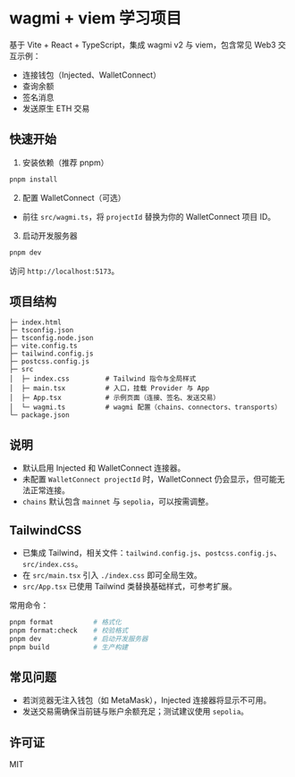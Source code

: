 # wagmi + viem 学习项目

基于 Vite + React + TypeScript，集成 wagmi v2 与 viem，包含常见 Web3 交互示例：

- 连接钱包（Injected、WalletConnect）
- 查询余额
- 签名消息
- 发送原生 ETH 交易

## 快速开始

1. 安装依赖（推荐 pnpm）

```bash
pnpm install
```

2. 配置 WalletConnect（可选）

- 前往 `src/wagmi.ts`，将 `projectId` 替换为你的 WalletConnect 项目 ID。

3. 启动开发服务器

```bash
pnpm dev
```

访问 `http://localhost:5173`。

## 项目结构

```
├─ index.html
├─ tsconfig.json
├─ tsconfig.node.json
├─ vite.config.ts
├─ tailwind.config.js
├─ postcss.config.js
├─ src
│  ├─ index.css         # Tailwind 指令与全局样式
│  ├─ main.tsx          # 入口，挂载 Provider 与 App
│  ├─ App.tsx           # 示例页面（连接、签名、发送交易）
│  └─ wagmi.ts          # wagmi 配置（chains、connectors、transports）
└─ package.json
```

## 说明

- 默认启用 Injected 和 WalletConnect 连接器。
- 未配置 `WalletConnect projectId` 时，WalletConnect 仍会显示，但可能无法正常连接。
- `chains` 默认包含 `mainnet` 与 `sepolia`，可以按需调整。

## TailwindCSS

- 已集成 Tailwind，相关文件：`tailwind.config.js`、`postcss.config.js`、`src/index.css`。
- 在 `src/main.tsx` 引入 `./index.css` 即可全局生效。
- `src/App.tsx` 已使用 Tailwind 类替换基础样式，可参考扩展。

常用命令：

```bash
pnpm format          # 格式化
pnpm format:check    # 校验格式
pnpm dev             # 启动开发服务器
pnpm build           # 生产构建
```

## 常见问题

- 若浏览器无注入钱包（如 MetaMask），Injected 连接器将显示不可用。
- 发送交易需确保当前链与账户余额充足；测试建议使用 `sepolia`。

## 许可证

MIT
